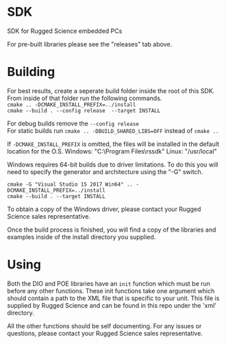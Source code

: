 # SDK
SDK for Rugged Science embedded PCs

For pre-built libraries please see the "releases" tab above.

# Building
For best results, create a seperate build folder inside the root of this SDK. From inside of that folder run the following commands.  
 `cmake .. -DCMAKE_INSTALL_PREFIX=../install`  
 `cmake --build . --config release  --target INSTALL`  
   
For debug builds remove the `--config release`  
For static builds run `cmake .. -DBUILD_SHARED_LIBS=OFF` instead of `cmake ..`  

If `-DCMAKE_INSTALL_PREFIX` is omitted, the files will be installed in the default location for the O.S.
Windows: "C:\Program Files\rssdk\"
Linux: "/usr/local"

Windows requires 64-bit builds due to driver limitations. To do this you will need to specify the generator and architecture using the "-G" switch.  
  
`cmake -G "Visual Studio 15 2017 Win64" .. -DCMAKE_INSTALL_PREFIX=../install`  
`cmake --build . --target INSTALL`

To obtain a copy of the Windows driver, please contact your Rugged Science sales representative.

Once the build process is finished, you will find a copy of the libraries and examples inside of the install directory you supplied.

# Using
Both the DIO and POE libraries have an `init` function which must be run before any other functions. These init functions take one argument which should contain a path to the XML file that is specific to your unit. This file is supplied by Rugged Science and can be found in this repo under the 'xml' directory.

All the other functions should be self documenting. For any issues or questions, please contact your Rugged Science sales representative.